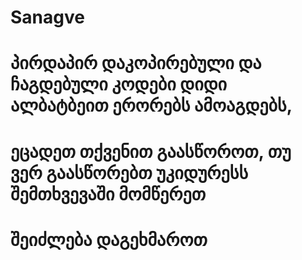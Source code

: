 # Sanagve
# პირდაპირ დაკოპირებული და ჩაგდებული კოდები დიდი ალბატბეით ერორებს ამოაგდებს, 
# ეცადეთ თქვენით გაასწოროთ, თუ ვერ გაასწორებთ უკიდურესს შემთხვევაში მომწერეთ 
#                              შეიძლება დაგეხმაროთ 
